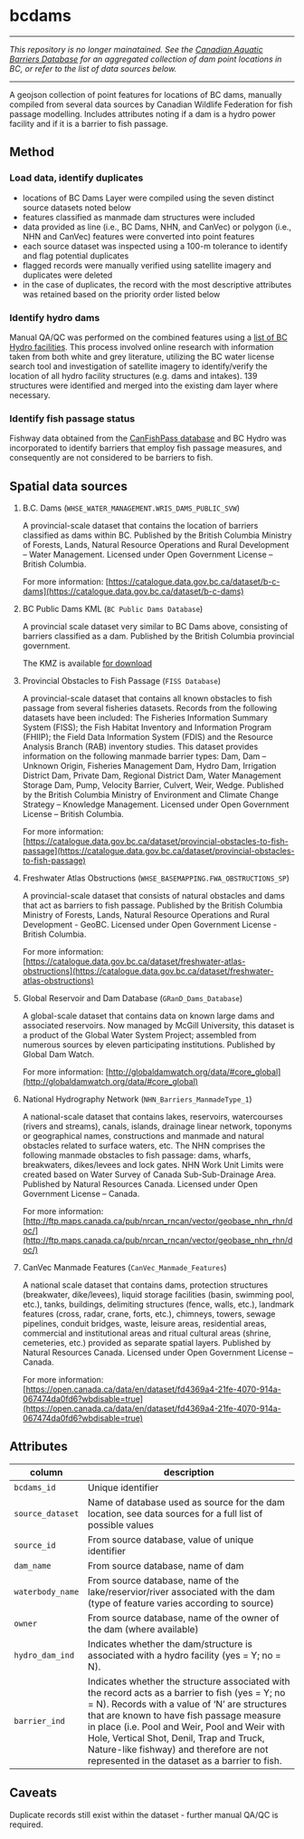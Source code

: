# bcdams

------

*This repository is no longer mainatained. See the [Canadian Aquatic Barriers Database](https://cwf-fcf.org/en/explore/fish-passage/aquatic-barrier-database.html) for an aggregated collection of dam point locations in BC, or refer to the list of data sources below.*

------
A geojson collection of point features for locations of BC dams, manually compiled from several data sources by Canadian Wildlife Federation for fish passage modelling.
Includes attributes noting if a dam is a hydro power facility and if it is a barrier to fish passage.



## Method

### Load data, identify duplicates

- locations of BC Dams Layer were compiled using the seven distinct source datasets noted below
- features classified as manmade dam structures were included
- data provided as line (i.e., BC Dams, NHN, and CanVec) or polygon (i.e., NHN and CanVec) features were converted into point features
- each source dataset was inspected using a 100-m tolerance to identify and flag potential duplicates
- flagged records were manually verified using satellite imagery and duplicates were deleted
- in the case of duplicates, the record with the most descriptive attributes was retained based on the priority order listed below

### Identify hydro dams

Manual QA/QC was performed on the combined features using a [list of BC Hydro facilities](https://www.bchydro.com/energy-in-bc/operations/our-facilities.html). This process involved online research with information taken from both white and grey literature, utilizing the BC water license search tool and investigation of satellite imagery to identify/verify the location of all hydro facility structures (e.g. dams and intakes). 139 structures were identified and merged into the existing dam layer where necessary.

### Identify fish passage status

Fishway data obtained from the [CanFishPass database](http://www.fecpl.ca/projects/canfishpass-inventory-of-canadian-fish-passage-facilities/) and BC Hydro was incorporated to identify barriers that employ fish passage measures, and consequently are not considered to be barriers to fish.


## Spatial data sources

1. B.C. Dams (`WHSE_WATER_MANAGEMENT.WRIS_DAMS_PUBLIC_SVW`)

    A provincial-scale dataset that contains the location of barriers classified as dams within BC. Published by the British Columbia Ministry of Forests, Lands, Natural Resource Operations and Rural Development – Water Management. Licensed under Open Government License – British Columbia.

    For more information:
    [https://catalogue.data.gov.bc.ca/dataset/b-c-dams](https://catalogue.data.gov.bc.ca/dataset/b-c-dams)

2.  BC Public Dams KML (`BC Public Dams Database`)

    A provincial scale dataset very similar to BC Dams above, consisting of barriers classified as a dam. Published by the British Columbia provincial government.

    The KMZ is available [for download](https://www2.gov.bc.ca/assets/gov/farming-natural-resources-and-industry/natural-resource-use/land-water-use/water-use/dam-safety/dams-public-20140626-2.kmz)

3.  Provincial Obstacles to Fish Passage (`FISS Database`)

    A provincial-scale dataset that contains all known obstacles to fish passage from several fisheries datasets. Records from the following datasets have been included: The Fisheries Information Summary System (FISS); the Fish Habitat Inventory and Information Program (FHIIP); the Field Data Information System (FDIS) and the Resource Analysis Branch (RAB) inventory studies. This dataset provides information on the following manmade barrier types: Dam, Dam – Unknown Origin, Fisheries Management Dam, Hydro Dam, Irrigation District Dam, Private Dam, Regional District Dam, Water Management Storage Dam, Pump, Velocity Barrier, Culvert, Weir, Wedge. Published by the British Columbia Ministry of Environment and Climate Change Strategy – Knowledge Management. Licensed under Open Government License – British Columbia.

    For more information:
    [https://catalogue.data.gov.bc.ca/dataset/provincial-obstacles-to-fish-passage](https://catalogue.data.gov.bc.ca/dataset/provincial-obstacles-to-fish-passage)

4.  Freshwater Atlas Obstructions (`WHSE_BASEMAPPING.FWA_OBSTRUCTIONS_SP`)

    A provincial-scale dataset that consists of natural obstacles and dams that act as barriers to fish passage. Published by the British Columbia Ministry of Forests, Lands, Natural Resource Operations and Rural Development - GeoBC. Licensed under Open Government License - British Columbia.

    For more information:
    [https://catalogue.data.gov.bc.ca/dataset/freshwater-atlas-obstructions](https://catalogue.data.gov.bc.ca/dataset/freshwater-atlas-obstructions)

5.  Global Reservoir and Dam Database (`GRanD_Dams_Database`)

    A global-scale dataset that contains data on known large dams and associated reservoirs. Now managed by McGill University, this dataset is a product of the Global Water System Project; assembled from numerous sources by eleven participating institutions. Published by Global Dam Watch.

    For more information:
    [http://globaldamwatch.org/data/#core_global](http://globaldamwatch.org/data/#core_global)

6.  National Hydrography Network (`NHN_Barriers_ManmadeType_1`)

    A national-scale dataset that contains lakes, reservoirs, watercourses (rivers and streams), canals, islands, drainage linear network, toponyms or geographical names, constructions and manmade and natural obstacles related to surface waters, etc. The NHN comprises the following manmade obstacles to fish passage: dams, wharfs, breakwaters, dikes/levees and lock gates. NHN Work Unit Limits were created based on Water Survey of Canada Sub-Sub-Drainage Area. Published by Natural Resources Canada. Licensed under Open Government License – Canada.

    For more information:
    [http://ftp.maps.canada.ca/pub/nrcan_rncan/vector/geobase_nhn_rhn/doc/](http://ftp.maps.canada.ca/pub/nrcan_rncan/vector/geobase_nhn_rhn/doc/)

7.  CanVec Manmade Features (`CanVec_Manmade_Features`)

    A national scale dataset that contains dams, protection structures (breakwater, dike/levees), liquid storage facilities (basin, swimming pool, etc.), tanks, buildings, delimiting structures (fence, walls, etc.), landmark features (cross, radar, crane, forts, etc.), chimneys, towers, sewage pipelines, conduit bridges, waste, leisure areas, residential areas, commercial and institutional areas and ritual cultural areas (shrine, cemeteries, etc.) provided as separate spatial layers. Published by Natural Resources Canada. Licensed under Open Government License – Canada.

    For more information:
    [https://open.canada.ca/data/en/dataset/fd4369a4-21fe-4070-914a-067474da0fd6?wbdisable=true](https://open.canada.ca/data/en/dataset/fd4369a4-21fe-4070-914a-067474da0fd6?wbdisable=true)

## Attributes

| column | description  |
|----------|-------------|
| `bcdams_id`      | Unique identifier |
| `source_dataset` | Name of database used as source for the dam location, see data sources for a full list of possible values |
| `source_id`      | From source database, value of unique identifier |
| `dam_name`       | From source database, name of dam  |
| `waterbody_name` | From source database, name of the lake/reservior/river associated with the dam (type of feature varies according to source) |
| `owner`          | From source database, name of the owner of the dam (where available) |
| `hydro_dam_ind` | Indicates whether the dam/structure is associated with a hydro facility (yes = Y; no = N). |
| `barrier_ind`   | Indicates whether the structure associated with the record acts as a barrier to fish (yes = Y; no = N). Records with a value of ‘N’ are structures that are known to have fish passage measure in place (i.e. Pool and Weir, Pool and Weir with Hole, Vertical Shot, Denil, Trap and Truck, Nature-like fishway) and therefore are not represented in the dataset as a barrier to fish. |

## Caveats

Duplicate records still exist within the dataset - further manual QA/QC is required.
